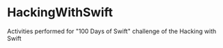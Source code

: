 # HackingWithSwift
Activities performed for "100 Days of Swift" challenge of the Hacking with Swift
